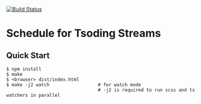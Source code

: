 [![Build Status](https://travis-ci.org/tsoding/schedule.svg?branch=master)](https://travis-ci.org/tsoding/schedule)

# Schedule for Tsoding Streams

## Quick Start

```console
$ npm install
$ make
$ <browser> dist/index.html
$ make -j2 watch                  # for watch mode
                                  # -j2 is required to run scss and ts watchers in parallel
```
